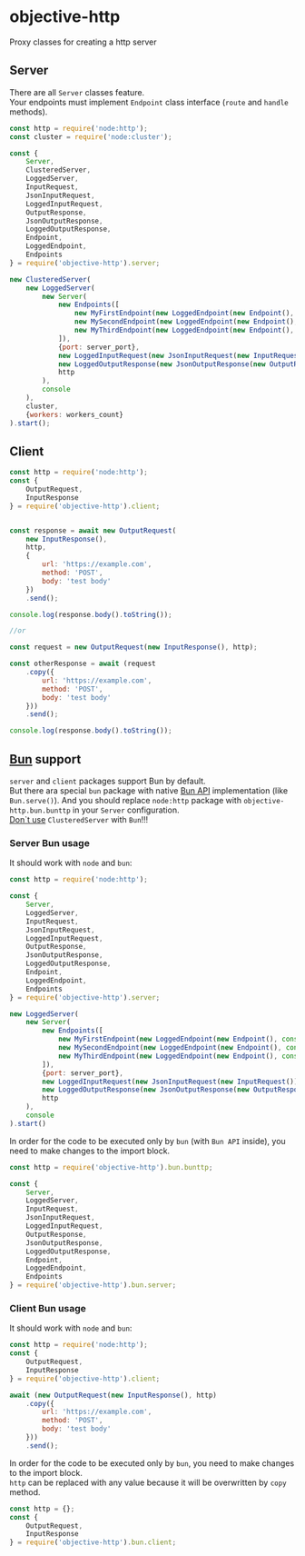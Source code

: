 # objective-http
Proxy classes for creating a http server


## Server

There are all ```Server``` classes feature.  
Your endpoints must implement ```Endpoint``` class interface (```route``` and ```handle``` methods).

```javascript
const http = require('node:http');
const cluster = require('node:cluster');

const {
    Server,
    ClusteredServer,
    LoggedServer,
    InputRequest,
    JsonInputRequest,
    LoggedInputRequest,
    OutputResponse,
    JsonOutputResponse,
    LoggedOutputResponse,
    Endpoint,
    LoggedEndpoint,
    Endpoints
} = require('objective-http').server;

new ClusteredServer(
    new LoggedServer(
        new Server(
            new Endpoints([
                new MyFirstEndpoint(new LoggedEndpoint(new Endpoint(), console)),
                new MySecondEndpoint(new LoggedEndpoint(new Endpoint(), console)),
                new MyThirdEndpoint(new LoggedEndpoint(new Endpoint(), console))
            ]),
            {port: server_port},
            new LoggedInputRequest(new JsonInputRequest(new InputRequest()), console),
            new LoggedOutputResponse(new JsonOutputResponse(new OutputResponse()), console),
            http
        ),
        console
    ),
    cluster,
    {workers: workers_count}
).start();
```


## Client

```javascript
const http = require('node:http');
const {
    OutputRequest,
    InputResponse
} = require('objective-http').client;


const response = await new OutputRequest(
    new InputResponse(),
    http,
    {
        url: 'https://example.com',
        method: 'POST',
        body: 'test body'
    })
    .send();

console.log(response.body().toString());

//or

const request = new OutputRequest(new InputResponse(), http);

const otherResponse = await (request
    .copy({
        url: 'https://example.com',
        method: 'POST',
        body: 'test body'
    }))
    .send();

console.log(response.body().toString());
```


## [Bun](https://bun.sh) support

```server``` and ```client``` packages support Bun by default.  
But there ara special ```bun``` package with native [Bun API](https://bun.sh/docs/runtime/bun-apis) implementation (like ```Bun.serve()```). 
And you should replace ```node:http``` package with ```objective-http.bun.bunttp``` in your ```Server``` configuration.   
[Don`t use](https://bun.sh/docs/runtime/nodejs-apis#node-cluster) ```ClusteredServer``` with ```Bun```!!!


### Server Bun usage

It should work with ```node``` and ```bun```:

```javascript
const http = require('node:http');

const {
    Server,
    LoggedServer,
    InputRequest,
    JsonInputRequest,
    LoggedInputRequest,
    OutputResponse,
    JsonOutputResponse,
    LoggedOutputResponse,
    Endpoint,
    LoggedEndpoint,
    Endpoints
} = require('objective-http').server;

new LoggedServer(
    new Server(
        new Endpoints([
            new MyFirstEndpoint(new LoggedEndpoint(new Endpoint(), console)),
            new MySecondEndpoint(new LoggedEndpoint(new Endpoint(), console)),
            new MyThirdEndpoint(new LoggedEndpoint(new Endpoint(), console))
        ]),
        {port: server_port},
        new LoggedInputRequest(new JsonInputRequest(new InputRequest()), console),
        new LoggedOutputResponse(new JsonOutputResponse(new OutputResponse()), console),
        http
    ),
    console
).start()
```

In order for the code to be executed only by ```bun``` (with ```Bun API``` inside), you need to make changes to the import block.

```javascript
const http = require('objective-http').bun.bunttp;

const {
    Server,
    LoggedServer,
    InputRequest,
    JsonInputRequest,
    LoggedInputRequest,
    OutputResponse,
    JsonOutputResponse,
    LoggedOutputResponse,
    Endpoint,
    LoggedEndpoint,
    Endpoints
} = require('objective-http').bun.server;
```


### Client Bun usage

It should work with ```node``` and ```bun```:

```javascript
const http = require('node:http');
const {
    OutputRequest,
    InputResponse
} = require('objective-http').client;

await (new OutputRequest(new InputResponse(), http)
    .copy({
        url: 'https://example.com',
        method: 'POST',
        body: 'test body'
    }))
    .send();
```

In order for the code to be executed only by ```bun```, you need to make changes to the import block.  
```http``` can be replaced with any value because it will be overwritten by ```copy``` method.

```javascript
const http = {};
const {
    OutputRequest,
    InputResponse
} = require('objective-http').bun.client;
```